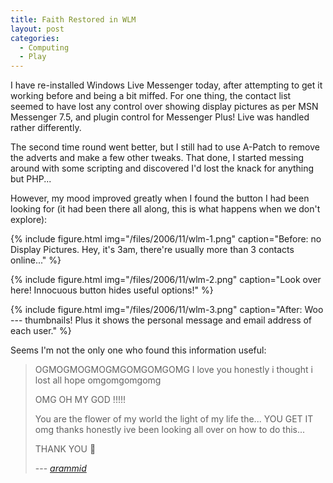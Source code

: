 ```yaml
---
title: Faith Restored in WLM
layout: post
categories:
  - Computing
  - Play
---
```

I have re-installed Windows Live Messenger today, after attempting to get it working before and being a bit miffed. For one thing, the contact list seemed to have lost any control over showing display pictures as per MSN Messenger 7.5, and plugin control for Messenger Plus! Live was handled rather differently.

The second time round went better, but I still had to use A-Patch to remove the adverts and make a few other tweaks. That done, I started messing around with some scripting and discovered I'd lost the knack for anything but PHP...

However, my mood improved greatly when I found the button I had been looking for (it had been there all along, this is what happens when we don't explore):

{% include figure.html img="/files/2006/11/wlm-1.png" caption="Before: no Display Pictures. Hey, it's 3am, there're usually more than 3 contacts online..." %}

{% include figure.html img="/files/2006/11/wlm-2.png" caption="Look over here! Innocuous button hides useful options!" %}

{% include figure.html img="/files/2006/11/wlm-3.png" caption="After: Woo --- thumbnails! Plus it shows the personal message and email address of each user." %}

Seems I'm not the only one who found this information useful:

> OGMOGMOGMOGMGOMGOMGOMG
> I love you
> honestly
> i thought i lost all hope
> omgomgomgomg
>
> OMG
> OH MY GOD
> !!!!!
>
> You are the flower of my world the light of my life the...
> YOU GET IT
> omg
> thanks honestly
> ive been looking all over on how to do this...
>
> THANK YOU 🙂
>
> --- <cite><a href="https://shoutbox.menthix.net/showthread.php?tid=65054&pid=715292#pid715292">arammid</a></cite>
